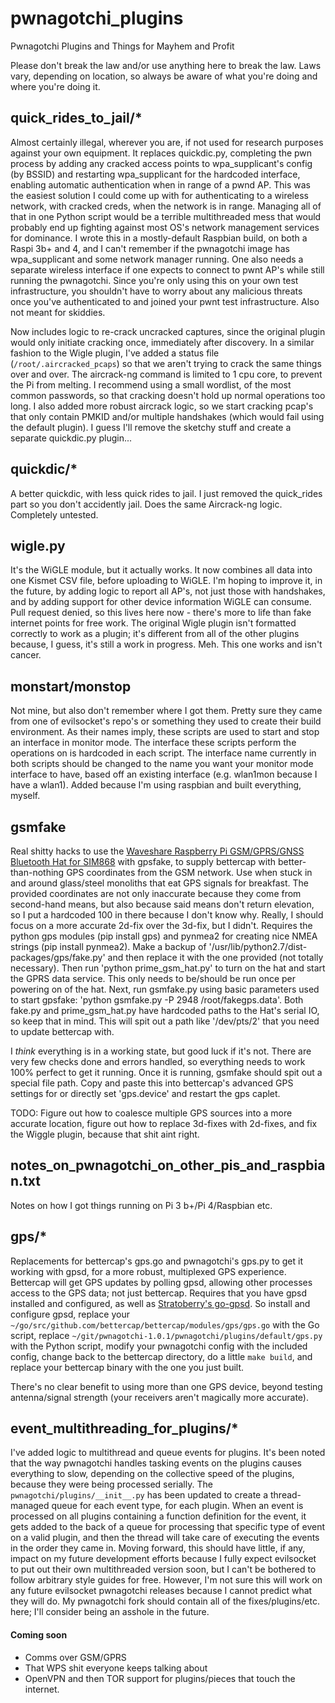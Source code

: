 # pwnagotchi_plugins
Pwnagotchi Plugins and Things for Mayhem and Profit

Please don't break the law and/or use anything here to break the law. Laws vary, depending on location, so always be aware of what you're doing and where you're doing it. 

## quick_rides_to_jail/*
Almost certainly illegal, wherever you are, if not used for research purposes against your own equipment. It replaces quickdic.py, completing the pwn process by adding any cracked access points to wpa_supplicant's config (by BSSID) and restarting wpa_supplicant for the hardcoded interface, enabling automatic authentication when in range of a pwnd AP. This was the easiest solution I could come up with for authenticating to a wireless network, with cracked creds, when the network is in range. Managing all of that in one Python script would be a terrible multithreaded mess that would probably end up fighting against most OS's network management services for dominance. I wrote this in a mostly-default Raspbian build, on both a Raspi 3b+ and 4, and I can't remember if the pwnagotchi image has wpa_supplicant and some network manager running. One also needs a separate wireless interface if one expects to connect to pwnt AP's while still running the pwnagotchi. Since you're only using this on your own test infrastructure, you shouldn't have to worry about any malicious threats once you've authenticated to and joined your pwnt test infrastructure. Also not meant for skiddies.

Now includes logic to re-crack uncracked captures, since the original plugin would only initiate cracking once, immediately after discovery. In a similar fashion to the Wigle plugin, I've added a status file (`/root/.aircracked_pcaps`) so that we aren't trying to crack the same things over and over. The aircrack-ng command is limited to 1 cpu core, to prevent the Pi from melting. I recommend using a small wordlist, of the most common passwords, so that cracking doesn't hold up normal operations too long. I also added more robust aircrack logic, so we start cracking pcap's that only contain PMKID and/or multiple handshakes (which would fail using the default plugin). I guess I'll remove the sketchy stuff and create a separate quickdic.py plugin...

## quickdic/*
A better quickdic, with less quick rides to jail. I just removed the quick_rides part so you don't accidently jail. Does the same Aircrack-ng logic. Completely untested.

## wigle.py
It's the WiGLE module, but it actually works. It now combines all data into one Kismet CSV file, before uploading to WiGLE. I'm hoping to improve it, in the future, by adding logic to report all AP's, not just those with handshakes, and by adding support for other device information WiGLE can consume. Pull request denied, so this lives here now - there's more to life than fake internet points for free work. The original Wigle plugin isn't formatted correctly to work as a plugin; it's different from all of the other plugins because, I guess, it's still a work in progress. Meh. This one works and isn't cancer.

## monstart/monstop
Not mine, but also don't remember where I got them. Pretty sure they came from one of evilsocket's repo's or something they used to create their build environment. As their names imply, these scripts are used to start and stop an interface in monitor mode. The interface these scripts perform the operations on is hardcoded in each script. The interface name currently in both scripts should be changed to the name you want your monitor mode interface to have, based off an existing interface (e.g. wlan1mon because I have a wlan1). Added because I'm using raspbian and built everything, myself. 

## gsmfake
Real shitty hacks to use the [Waveshare Raspberry Pi GSM/GPRS/GNSS Bluetooth Hat for SIM868](https://amazon.com/Raspberry-Bluetooth-Expansion-Compatible-DataTransfer/dp/B076CPX4NN) with gpsfake, to supply bettercap with better-than-nothing GPS coordinates from the GSM network. Use when stuck in and around glass/steel monoliths that eat GPS signals for breakfast. The provided coordinates are not only inaccurate because they come from second-hand means, but also because said means don't return elevation, so I put a hardcoded 100 in there because I don't know why. Really, I should focus on a more accurate 2d-fix over the 3d-fix, but I didn't. Requires the python gps modules (pip install gps) and pynmea2 for creating nice NMEA strings (pip install pynmea2). Make a backup of '/usr/lib/python2.7/dist-packages/gps/fake.py' and then replace it with the one provided (not totally necessary). Then run 'python prime_gsm_hat.py' to turn on the hat and start the GPRS data service. This only needs to be/should be run once per powering on of the hat. Next, run gsmfake.py using basic parameters used to start gpsfake: 'python gsmfake.py -P 2948 /root/fakegps.data'. Both fake.py and prime_gsm_hat.py have hardcoded paths to the Hat's serial IO, so keep that in mind. This will spit out a path like '/dev/pts/2' that you need to update bettercap with.

I *think* everything is in a working state, but good luck if it's not. There are very few checks done and errors handled, so everything needs to work 100% perfect to get it running. Once it is running, gsmfake should spit out a special file path. Copy and paste this into bettercap's advanced GPS settings for or directly set 'gps.device' and restart the gps caplet.

TODO: Figure out how to coalesce multiple GPS sources into a more accurate location, figure out how to replace 3d-fixes with 2d-fixes, and fix the Wiggle plugin, because that shit aint right.

## notes_on_pwnagotchi_on_other_pis_and_raspbian.txt
Notes on how I got things running on Pi 3 b+/Pi 4/Raspbian etc.

## gps/*
Replacements for bettercap's gps.go and pwnagotchi's gps.py to get it working with gpsd, for a more robust, multiplexed GPS experience. Bettercap will get GPS updates by polling gpsd, allowing other processes access to the GPS data; not just bettercap. Requires that you have gpsd installed and configured, as well as [Stratoberry's go-gpsd](github.com/stratoberry/go-gpsd). So install and configure gpsd, replace your `~/go/src/github.com/bettercap/bettercap/modules/gps/gps.go` with the Go script, replace `~/git/pwnagotchi-1.0.1/pwnagotchi/plugins/default/gps.py` with the Python script, modify your pwnagotchi config with the included config, change back to the bettercap directory, do a little `make build`, and replace your bettercap binary with the one you just built.

There's no clear benefit to using more than one GPS device, beyond testing antenna/signal strength (your receivers aren't magically more accurate). 

## event_multithreading_for_plugins/*
I've added logic to multithread and queue events for plugins. It's been noted that the way pwnagotchi handles tasking events on the plugins causes everything to slow, depending on the collective speed of the plugins, because they were being processed serially. The `pwnagotchi/plugins/__init__.py` has been updated to create a thread-managed queue for each event type, for each plugin. When an event is processed on all plugins containing a function definition for the event, it gets added to the back of a queue for processing that specific type of event on a valid plugin, and then the thread will take care of executing the events in the order they came in. Moving forward, this should have little, if any, impact on my future development efforts because I fully expect evilsocket to put out their own multithreaded version soon, but I can't be bothered to follow arbitrary style guides for free. However, I'm not sure this will work on any future evilsocket pwnagotchi releases because I cannot predict what they will do. My pwnagotchi fork should contain all of the fixes/plugins/etc. here; I'll consider being an asshole in the future.  

#### Coming soon
* Comms over GSM/GPRS
* That WPS shit everyone keeps talking about
* OpenVPN and then TOR support for plugins/pieces that touch the internet.
